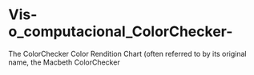 # Vis-o_computacional_ColorChecker-
The ColorChecker Color Rendition Chart (often referred to by its original name, the Macbeth ColorChecker
